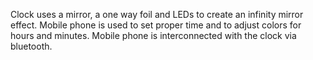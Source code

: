 Clock uses a mirror, a one way foil and LEDs to create an infinity mirror effect. Mobile phone is used to set proper time and to adjust colors for hours and minutes. Mobile phone is interconnected with the clock via bluetooth.